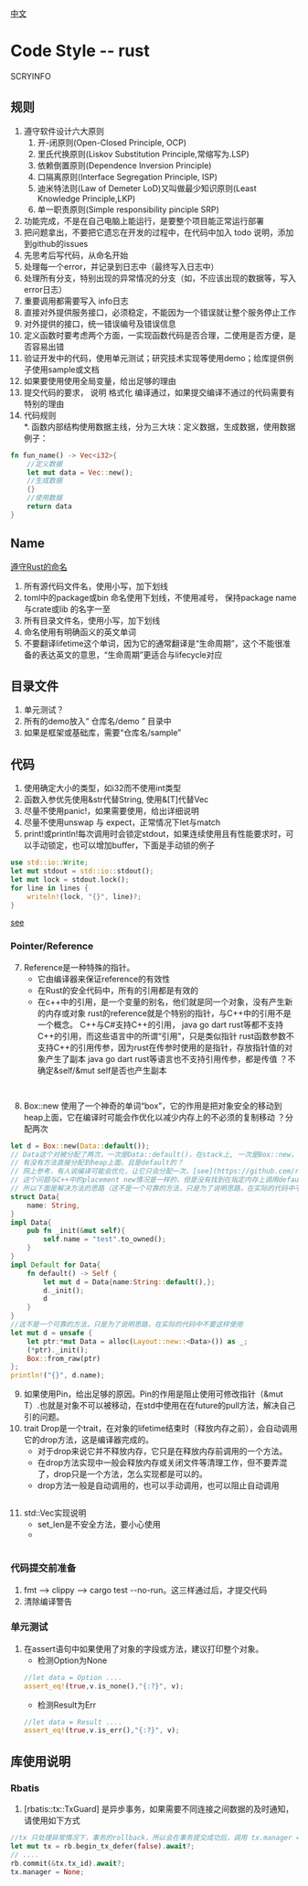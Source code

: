 [中文](./codestyle_rust-cn.md)  
# Code Style -- rust
SCRYINFO
## 规则
1. 遵守软件设计六大原则
	1. 开-闭原则(Open-Closed Principle, OCP)
	2. 里氏代换原则(Liskov Substitution Principle,常缩写为.LSP)
	3. 依赖倒置原则(Dependence Inversion Principle)
	4. 口隔离原则(Interface Segregation Principle, ISP)
	5. 迪米特法则(Law of Demeter LoD)又叫做最少知识原则(Least Knowledge Principle,LKP)
	6. 单一职责原则(Simple responsibility pinciple SRP)
2. 功能完成，不是在自己电脑上能运行，是要整个项目能正常运行部署
3. 把问题拿出，不要把它遗忘在开发的过程中，在代码中加入 todo 说明，添加到github的issues
4. 先思考后写代码，从命名开始
5. 处理每一个error，并记录到日志中（最终写入日志中）
6. 处理所有分支，特别出现的异常情况的分支（如，不应该出现的数据等，写入error日志）
7. 重要调用都需要写入 info日志
8. 直接对外提供服务接口，必须稳定，不能因为一个错误就让整个服务停止工作
9. 对外提供的接口，统一错误编号及错误信息
10. 定义函数时要考虑两个方面，一实现函数代码是否合理，二使用是否方便，是否容易出错
11. 验证开发中的代码，使用单元测试；研究技术实现等使用demo；给库提供例子使用sample或文档
12. 如果要使用使用全局变量，给出足够的理由
13. 提交代码的要求， 说明 格式化 编译通过，如果提交编译不通过的代码需要有特别的理由
14. 代码规则    
    *. 函数内部结构使用数据主线，分为三大块：定义数据，生成数据，使用数据 
       例子： 
   ```rust
   fn fun_name() -> Vec<i32>{
       //定义数据
       let mut data = Vec::new();
       //生成数据
       {}
       //使用数据
       return data
   }
   ```
## Name 
[遵守Rust的命名](https://rust-lang.github.io/api-guidelines/naming.html)
1. 所有源代码文件名，使用小写，加下划线
2. toml中的package或bin 命名使用下划线，不使用减号， 保持package name 与crate或lib 的名字一至
2. 所有目录文件名，使用小写，加下划线
3. 命名使用有明确函义的英文单词
4. 不要翻译lifetime这个单词，因为它的通常翻译是“生命周期”，这个不能很准备的表达英文的意思，“生命周期”更适合与lifecycle对应
## 目录文件
1. 单元测试？
2. 所有的demo放入“ 仓库名/demo ” 目录中
3. 如果是框架或基础库，需要“仓库名/sample”
## 代码
1. 使用确定大小的类型，如i32而不使用int类型
2. 函数入参优先使用&str代替String, 使用&[T]代替Vec
3. 尽量不使用panic!，如果需要使用，给出详细说明
4. 尽量不使用unswap 与 expect，正常情况下let与match
6. print!或println!每次调用时会锁定stdout，如果连续使用且有性能要求时，可以手动锁定，也可以增加buffer，下面是手动锁的例子
```rust
use std::io::Write;
let mut stdout = std::io::stdout();
let mut lock = stdout.lock();
for line in lines {
    writeln!(lock, "{}", line)?;
}
```
[see](https://poly000.github.io/perf-book-zh/io_zh.html)
### Pointer/Reference
7. Reference是一种特殊的指针。
   * 它由编译器来保证reference的有效性  
   * 在Rust的安全代码中，所有的引用都是有效的  
   * 在c++中的引用，是一个变量的别名，他们就是同一个对象，没有产生新的内存或对象
     rust的reference就是个特别的指针，与C++中的引用不是一个概念。
     C++与C#支持C++的引用，
     java go dart rust等都不支持C++的引用，而这些语言中的所谓“引用”，只是类似指针
     rust函数参数不支持C++的引用传参，因为rust在传参时使用的是指针，存放指针值的对象产生了副本
     java go dart rust等语言也不支持引用传参，都是传值
     ？不确定&self/&mut self是否也产生副本
```rust

```
```C++

```
8. Box::new 使用了一个神奇的单词“box”，它的作用是把对象安全的移动到heap上面，它在编译时可能会作优化以减少内存上的不必须的复制移动
   ？分配两次
```rust
let d = Box::new(Data::default());
// Data这个对被分配了两次，一次是Data::default()，在stack上, 一次是Box::new，在heap
// 有没有方法直接分配到heap上面，且是default的？
// 网上参考，有人说编译可能会优化，让它只会分配一次，[see](https://github.com/rust-lang/rust/issues/53827)，[see2](https://stackoverflow.com/questions/31502597/do-values-in-return-position-always-get-allocated-in-the-parents-stack-frame-or/31506225#31506225)
// 这个问题与C++中的placement new情况是一样的，但是没有找到在指定内存上调用default的方法，分析default的返回值是一个对象，没有转入参数的地方，它只产生一个对象，而不能在一个对象上运行。
// 所以下面是解决方法的思路（这不是一个可靠的方法，只是为了说明思路，在实际的代码中不要这样使用）
struct Data{
    name: String,
}
impl Data{
    pub fn _init(&mut self){
        self.name = "test".to_owned();
    }
}
impl Default for Data{
    fn default() -> Self {
        let mut d = Data{name:String::default(),};
        d._init();
        d
    }
}
//这不是一个可靠的方法，只是为了说明思路，在实际的代码中不要这样使用
let mut d = unsafe {
    let ptr:*mut Data = alloc(Layout::new::<Data>()) as _;
    (*ptr)._init();
    Box::from_raw(ptr)
};
println!("{}", d.name);
```
    
9. 如果使用Pin<T>，给出足够的原因。Pin的作用是阻止使用可修改指针（&mut T）.也就是对象不可以被移动，在std中使用在在future的pull方法，解决自己引的问题。
10. trait Drop是一个trait，在对象的lifetime结束时（释放内存之前），会自动调用它的drop方法，这是编译器完成的。  
    * 对于drop来说它并不释放内存，它只是在释放内存前调用的一个方法。
    * 在drop方法实现中一般会释放内存或关闭文件等清理工作，但不要弄混了，drop只是一个方法，怎么实现都是可以的。
    * drop方法一般是自动调用的，也可以手动调用，也可以阻止自动调用
```rust

```
11. std::Vec实现说明  
    * set_len是不安全方法，要小心使用
    * 
```rust

```

### 代码提交前准备
1. fmt --> clippy --> cargo test --no-run。这三样通过后，才提交代码
2. 清除编译警告

### 单元测试
1. 在assert语句中如果使用了对象的字段或方法，建议打印整个对象。    
    * 检测Option为None    
    ```rust
    //let data = Option ....
    assert_eq!(true,v.is_none(),"{:?}", v);
    ```
    * 检测Result为Err 
    ```rust
    //let data = Result ....
    assert_eq!(true,v.is_err(),"{:?}", v);
    ```

## 库使用说明
### Rbatis
1.  [rbatis::tx::TxGuard] 是异步事务，如果需要不同连接之间数据的及时通知，请使用如下方式
```rust
//tx 只处理异常情况下，事务的rollback，所以会在事务提交成功后，调用 tx.manager = None; 阻止 [rbatis::tx::TxGuard]再管理事务
let mut tx = rb.begin_tx_defer(false).await?;
// .... 
rb.commit(&tx.tx_id).await?;
tx.manager = None;
```
